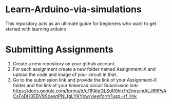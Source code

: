 # Learn-Arduino-via-simulations
This repository acts as an ultimate guide for beginners who want to get started with learning arduino

# Submitting Assignments
1. Create a new repository on your github account.
2. For each assignment create a new folder named Assignment-X and upload the code and image of your circuit in that.
3. Go to the submission link and provide the link of your Assignment-X folder and the link of your tinkercad circuit
   Submission link- https://docs.google.com/forms/d/e/1FAIpQLSdR0hh7hZmruimALJ66PsACsFoDH0EBV9SoewtPNLfgLYKYpw/viewform?usp=sf_link
